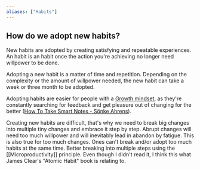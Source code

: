 ```yaml
---
aliases: ["Habits"]
---
```


## How do we adopt new habits? 

New habits are adopted by creating satisfying and repeatable experiences. An habit is an habit once the action you're achieving no longer need willpower to be done. 

Adopting a new habit is a matter of time and repetition. Depending on the complexity or the amount of willpower needed, the new habit can take a week or three month to be adopted. 

Adopting habits are easier for people with a [Growth mindset](Growth%20mindset.md), as they're constantly searching for feedback and get pleasure out of changing for the better ([How To Take Smart Notes - Sönke Ahrens](How%20To%20Take%20Smart%20Notes%20-%20Sönke%20Ahrens.md)). 

Creating new habits are difficult, that's why we need to break big changes into multiple tiny changes and embrace it step by step. Abrupt changes will need too much willpower and will inevitably lead in abandon by fatigue. This is also true for too much changes. Ones can't break and/or adopt too much habits at the same time. Better breaking into multiple steps using the [[Microproductivity]] principle. Even though I didn't read it, I think this what James Clear's "Atomic Habit" book is relating to. 



